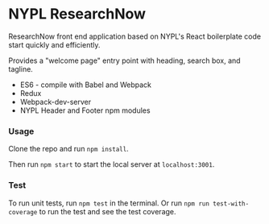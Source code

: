 # NYPL ResearchNow

ResearchNow front end application based on NYPL's React boilerplate code start quickly and efficiently.

Provides a "welcome page" entry point with heading, search box, and tagline.

* ES6 - compile with Babel and Webpack
* Redux
* Webpack-dev-server
* NYPL Header and Footer npm modules

### Usage
Clone the repo and run `npm install`.

Then run `npm start` to start the local server at `localhost:3001`.


### Test

To run unit tests, run `npm test` in the terminal. Or run `npm run test-with-coverage` to run the test and see the test coverage.
